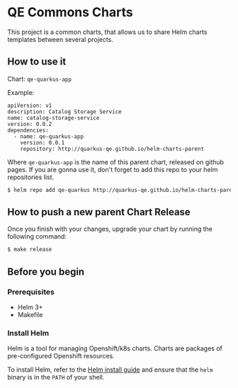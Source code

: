 # QE Commons Charts

This project is a common charts, that allows us to share Helm charts templates between several projects. 

## How to use it

Chart: `qe-quarkus-app`  

Example: 

```
apiVersion: v1
description: Catalog Storage Service
name: catalog-storage-service
version: 0.0.2
dependencies:
  - name: qe-quarkus-app
    version: 0.0.1
    repository: http://quarkus-qe.github.io/helm-charts-parent
```

Where `qe-quarkus-app` is the name of this parent chart, released on github pages. 
If you are gonna use it, don't forget to add this repo to your helm repositories list.

```bash
$ helm repo add qe-quarkus http://quarkus-qe.github.io/helm-charts-parent
```
## How to push a new parent Chart Release

Once you finish with your changes, upgrade your chart by running the following command:

```bash
$ make release
```

## Before you begin

### Prerequisites
- Helm 3+
- Makefile

### Install Helm

Helm is a tool for managing Openshift/k8s charts. Charts are packages of pre-configured Openshift resources.

To install Helm, refer to the [Helm install guide](https://github.com/helm/helm#install) and ensure that the `helm` binary is in the `PATH` of your shell.